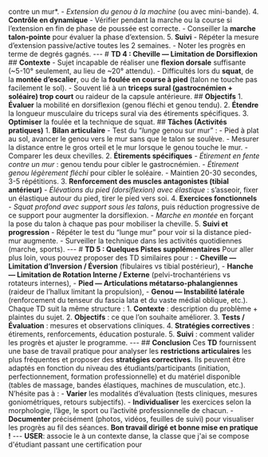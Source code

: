contre un mur*. - *Extension du genou à la machine* (ou avec mini-bande). 4. **Contrôle en dynamique** - Vérifier pendant la marche ou la course si l’extension en fin de phase de poussée est correcte. - Conseiller la **marche talon-pointe** pour évaluer la phase d’extension. 5. **Suivi** - Répéter la mesure d’extension passive/active toutes les 2 semaines. - Noter les progrès en terme de degrés gagnés. --- # **TD 4 : Cheville — Limitation de Dorsiflexion** ## **Contexte** - Sujet incapable de réaliser une **flexion dorsale** suffisante (~5-10° seulement, au lieu de ~20° attendu). - Difficultés lors du **squat**, de la **montée d’escalier**, ou de la **foulée en course à pied** (talon ne touche pas facilement le sol). - Souvent lié à un **triceps sural (gastrocnémien + soléaire) trop court** ou raideur de la capsule antérieure. ## **Objectifs** 1. **Évaluer** la mobilité en dorsiflexion (genou fléchi et genou tendu). 2. **Étendre** la longueur musculaire du triceps sural via des étirements spécifiques. 3. **Optimiser** la foulée et la technique de squat. ## **Tâches (Activités pratiques)** 1. **Bilan articulaire** - Test du “*lunge* genou sur mur” : - Pied à plat au sol, avancer le genou vers le mur sans que le talon se soulève. - Mesurer la distance entre le gros orteil et le mur lorsque le genou touche le mur. - Comparer les deux chevilles. 2. **Étirements spécifiques** - *Étirement en fente contre un mur* : genou tendu pour cibler le gastrocnémien. - *Étirement genou légèrement fléchi* pour cibler le soléaire. - Maintien 20-30 secondes, 3-5 répétitions. 3. **Renforcement des muscles antagonistes (tibial antérieur)** - *Élévations du pied (dorsiflexion) avec élastique* : s’asseoir, fixer un élastique autour du pied, tirer le pied vers soi. 4. **Exercices fonctionnels** - *Squat profond avec support sous les talons*, puis réduction progressive de ce support pour augmenter la dorsiflexion. - *Marche en montée* en forçant la pose du talon à chaque pas pour mobiliser la cheville. 5. **Suivi et progression** - Répéter le test du “lunge mur” pour voir si la distance pied-mur augmente. - Surveiller la technique dans les activités quotidiennes (marche, sports). --- # **TD 5 : Quelques Pistes supplémentaires** Pour aller plus loin, vous pouvez proposer des TD similaires pour : - **Cheville — Limitation d’Inversion / Éversion** (fibulaires vs tibial postérieur), - **Hanche — Limitation de Rotation Interne / Externe** (pelvi-trochantériens vs rotateurs internes), - **Pied — Articulations métatarso-phalangiennes** (raideur de l’hallux limitant la propulsion), - **Genou — Instabilité latérale** (renforcement du tenseur du fascia lata et du vaste médial oblique, etc.). Chaque TD suit la même structure : 1. **Contexte** : description du problème + plaintes du sujet. 2. **Objectifs** : ce que l’on souhaite améliorer. 3. **Tests / Évaluation** : mesures et observations cliniques. 4. **Stratégies correctives** : étirements, renforcements, éducation posturale. 5. **Suivi** : comment valider les progrès et ajuster le programme. --- ## **Conclusion** Ces **TD** fournissent une base de travail pratique pour analyser les **restrictions articulaires** les plus fréquentes et proposer des **stratégies correctives**. Ils peuvent être adaptés en fonction du niveau des étudiants/participants (initiation, perfectionnement, formation professionnelle) et du matériel disponible (tables de massage, bandes élastiques, machines de musculation, etc.). N’hésite pas à : - **Varier** les modalités d’évaluation (tests cliniques, mesures goniométriques, retours subjectifs). - **Individualiser** les exercices selon la morphologie, l’âge, le sport ou l’activité professionnelle de chacun. - **Documenter** précisément (photos, vidéos, feuilles de suivi) pour visualiser les progrès au fil des séances. **Bon travail dirigé et bonne mise en pratique !** --- **USER**: associe le à un contexte danse, la classe que j'ai se compose d'étudiant passant une certification pour